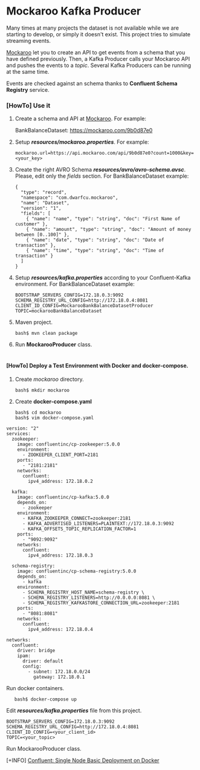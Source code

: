 # Mockaroo Kafka Producer

Many times at many projects the dataset is not available while we are starting to develop, or simply it doesn't exist. This project tries to simulate streaming events.

[Mockaroo](https://mockaroo.com/) let you to create an API to get events from a schema that you have defined previously. Then, a Kafka Producer calls your Mockaroo API and pushes the events to a *topic*. Several Kafka Producers can be running at the same time.

Events are checked against an schema thanks to **Confluent Schema Registry** service.

### [HowTo] Use it 
 
1. Create a schema and API at [Mockaroo](https://mockaroo.com/). For example:

    BankBalanceDataset: https://mockaroo.com/9b0d87e0

2. Setup ***resources/mockaroo.properties***. For example:
  
       mockaroo.url=https://api.mockaroo.com/api/9b0d87e0?count=1000&key=<your_key>

3. Create the right AVRO Schema ***resources/avro/avro-schema.avsc***. Please, edit only the *fields* section. For BankBalanceDataset example:

       {
         "type": "record",
         "namespace": "com.dwarfcu.mockaroo",
         "name": "Dataset",
         "version": "1",
         "fields": [
           { "name": "name", "type": "string", "doc": "First Name of customer" },
           { "name": "amount", "type": "string", "doc": "Amount of money between [0..100]" },
           { "name": "date", "type": "string", "doc": "Date of transaction" },
           { "name": "time", "type": "string", "doc": "Time of transaction" }
         ]
       }

4. Setup ***resources/kafka.properties*** according to your Confluent-Kafka environment. For BankBalanceDataset example:
 
       BOOTSTRAP_SERVERS_CONFIG=172.18.0.3:9092
       SCHEMA_REGISTRY_URL_CONFIG=http://172.18.0.4:8081
       CLIENT_ID_CONFIG=MockarooBankBalanceDatasetProducer
       TOPIC=mockarooBankBalanceDataset
       
5. Maven project.

       bash$ mvn clean package

6. Run **MockarooProducer** class.

#

#### [HowTo] Deploy a Test Environment with Docker and docker-compose.

1. Create *mockaroo* directory.

       bash$ mkdir mockaroo

2. Create **docker-compose.yaml**

       bash$ cd mockaroo
       bash$ vim docker-compose.yaml

````
version: "2"
services:
  zookeeper:
    image: confluentinc/cp-zookeeper:5.0.0
    environment:
      - ZOOKEEPER_CLIENT_PORT=2181
    ports:
      - "2181:2181"
    networks:
      confluent:
        ipv4_address: 172.18.0.2

  kafka:
    image: confluentinc/cp-kafka:5.0.0
    depends_on:
      - zookeeper
    environment:
      - KAFKA_ZOOKEEPER_CONNECT=zookeeper:2181
      - KAFKA_ADVERTISED_LISTENERS=PLAINTEXT://172.18.0.3:9092
      - KAFKA_OFFSETS_TOPIC_REPLICATION_FACTOR=1
    ports:
      - "9092:9092"
    networks:
      confluent:
        ipv4_address: 172.18.0.3

  schema-registry:
    image: confluentinc/cp-schema-registry:5.0.0
    depends_on:
      - kafka
    environment:
      - SCHEMA_REGISTRY_HOST_NAME=schema-registry \
      - SCHEMA_REGISTRY_LISTENERS=http://0.0.0.0:8081 \
      - SCHEMA_REGISTRY_KAFKASTORE_CONNECTION_URL=zookeeper:2181
    ports:
      - "8081:8081"
    networks:
      confluent:
        ipv4_address: 172.18.0.4

networks:
  confluent:
    driver: bridge
    ipam:
      driver: default
      config:
        - subnet: 172.18.0.0/24
          gateway: 172.18.0.1
````

Run docker containers.

       bash$ docker-compose up

Edit ***resources/kafka.properties*** file from this project.
````
BOOTSTRAP_SERVERS_CONFIG=172.18.0.3:9092
SCHEMA_REGISTRY_URL_CONFIG=http://172.18.0.4:8081
CLIENT_ID_CONFIG=<your_client_id>
TOPIC=<your_topic>
````
Run MockarooProducer class.

[+INFO] [Confluent: Single Node Basic Deployment on Docker](https://docs.confluent.io/current/installation/docker/docs/installation/single-node-client.html)